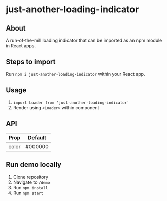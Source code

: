 # just-another-loading-indicator

## About

A run-of-the-mill loading indicator that can be imported as an npm module in React apps.

## Steps to import

Run `npm i just-another-loading-indicator` within your React app.

## Usage

1. `import Loader from 'just-another-loading-indicator'`
2. Render using `<Loader>` within component

## API

| Prop  | Default |
| ----- | ------- |
| color | #000000 |

## Run demo locally

1. Clone repository
2. Navigate to `/demo`
3. Run `npm install`
4. Run `npm start`
